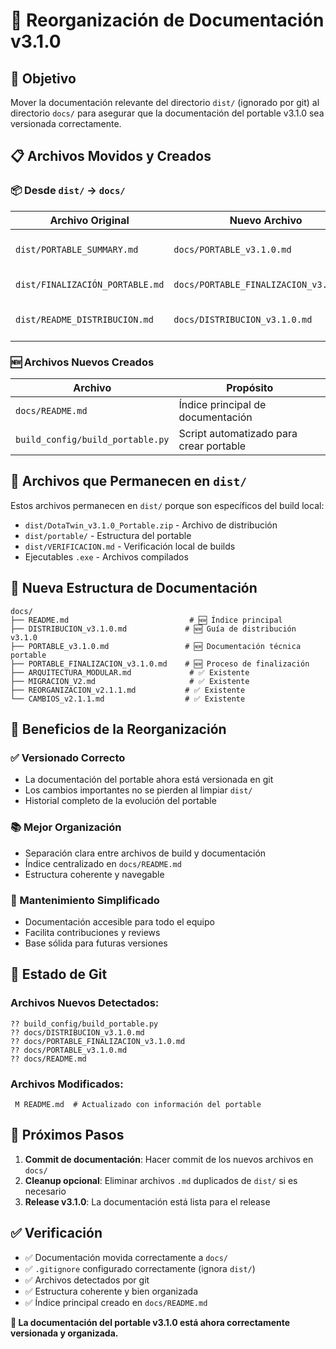# 📁 Reorganización de Documentación v3.1.0

## 🎯 Objetivo

Mover la documentación relevante del directorio `dist/` (ignorado por git) al directorio `docs/` para asegurar que la documentación del portable v3.1.0 sea versionada correctamente.

## 📋 Archivos Movidos y Creados

### 📦 Desde `dist/` → `docs/`

| Archivo Original | Nuevo Archivo | Descripción |
|------------------|---------------|-------------|
| `dist/PORTABLE_SUMMARY.md` | `docs/PORTABLE_v3.1.0.md` | Resumen técnico del portable |
| `dist/FINALIZACIÓN_PORTABLE.md` | `docs/PORTABLE_FINALIZACION_v3.1.0.md` | Proceso de finalización |
| `dist/README_DISTRIBUCION.md` | `docs/DISTRIBUCION_v3.1.0.md` | Guía de distribución actualizada |

### 🆕 Archivos Nuevos Creados

| Archivo | Propósito |
|---------|-----------|
| `docs/README.md` | Índice principal de documentación |
| `build_config/build_portable.py` | Script automatizado para crear portable |

## 🔧 Archivos que Permanecen en `dist/`

Estos archivos permanecen en `dist/` porque son específicos del build local:
- `dist/DotaTwin_v3.1.0_Portable.zip` - Archivo de distribución
- `dist/portable/` - Estructura del portable
- `dist/VERIFICACION.md` - Verificación local de builds
- Ejecutables `.exe` - Archivos compilados

## 📖 Nueva Estructura de Documentación

```
docs/
├── README.md                           # 🆕 Índice principal
├── DISTRIBUCION_v3.1.0.md             # 🆕 Guía de distribución v3.1.0
├── PORTABLE_v3.1.0.md                 # 🆕 Documentación técnica portable
├── PORTABLE_FINALIZACION_v3.1.0.md    # 🆕 Proceso de finalización
├── ARQUITECTURA_MODULAR.md             # ✅ Existente
├── MIGRACION_V2.md                     # ✅ Existente
├── REORGANIZACION_v2.1.1.md           # ✅ Existente
└── CAMBIOS_v2.1.1.md                  # ✅ Existente
```

## 🎯 Beneficios de la Reorganización

### ✅ Versionado Correcto
- La documentación del portable ahora está versionada en git
- Los cambios importantes no se pierden al limpiar `dist/`
- Historial completo de la evolución del portable

### 📚 Mejor Organización
- Separación clara entre archivos de build y documentación
- Índice centralizado en `docs/README.md`
- Estructura coherente y navegable

### 🔄 Mantenimiento Simplificado
- Documentación accesible para todo el equipo
- Facilita contribuciones y reviews
- Base sólida para futuras versiones

## 📝 Estado de Git

### Archivos Nuevos Detectados:
```
?? build_config/build_portable.py
?? docs/DISTRIBUCION_v3.1.0.md
?? docs/PORTABLE_FINALIZACION_v3.1.0.md
?? docs/PORTABLE_v3.1.0.md
?? docs/README.md
```

### Archivos Modificados:
```
 M README.md  # Actualizado con información del portable
```

## 🚀 Próximos Pasos

1. **Commit de documentación**: Hacer commit de los nuevos archivos en `docs/`
2. **Cleanup opcional**: Eliminar archivos `.md` duplicados de `dist/` si es necesario
3. **Release v3.1.0**: La documentación está lista para el release

## ✅ Verificación

- ✅ Documentación movida correctamente a `docs/`
- ✅ `.gitignore` configurado correctamente (ignora `dist/`)
- ✅ Archivos detectados por git
- ✅ Estructura coherente y bien organizada
- ✅ Índice principal creado en `docs/README.md`

**🎉 La documentación del portable v3.1.0 está ahora correctamente versionada y organizada.**
